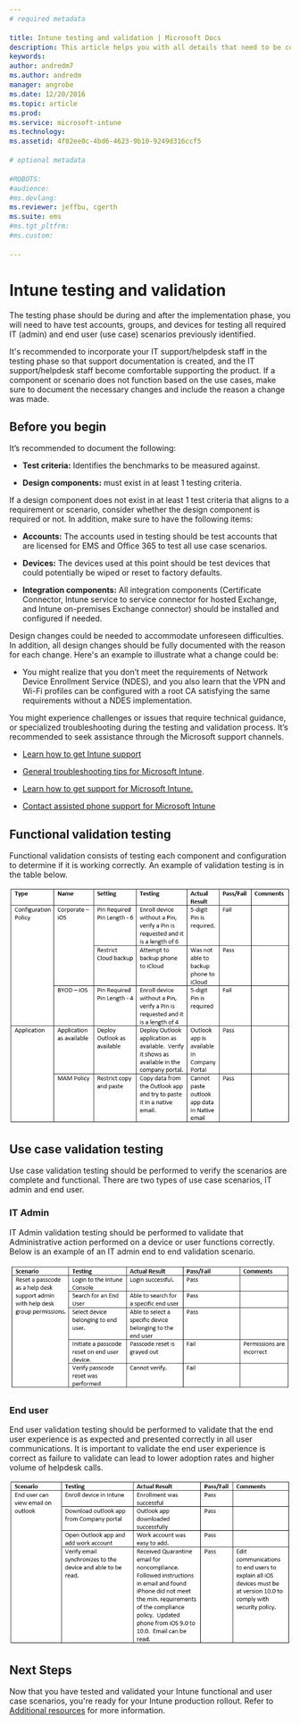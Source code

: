 ```yaml
---
# required metadata

title: Intune testing and validation | Microsoft Docs
description: This article helps you with all details that need to be considered when testing and validating Intune cloud-only solution in your environment.
keywords:
author: andredm7
ms.author: andredm
manager: angrobe
ms.date: 12/20/2016
ms.topic: article
ms.prod:
ms.service: microsoft-intune
ms.technology:
ms.assetid: 4f82ee0c-4bd6-4623-9b10-9249d316ccf5

# optional metadata

#ROBOTS:
#audience:
#ms.devlang:
ms.reviewer: jeffbu, cgerth
ms.suite: ems
#ms.tgt_pltfrm:
#ms.custom:

---
```


# Intune testing and validation

The testing phase should be during and after the implementation phase, you will need to have test accounts, groups, and devices for testing all required IT (admin) and end user (use case) scenarios previously identified.

It's recommended to incorporate your IT support/helpdesk staff in the testing phase so that support documentation is created, and the IT support/helpdesk staff become comfortable supporting the product. If a component or scenario does not function based on the use cases, make sure to document the necessary changes and include the reason a change was made.

## Before you begin

It’s recommended to document the following:

-   **Test criteria:** Identifies the benchmarks to be measured against.

-   **Design components:** must exist in at least 1 testing criteria.

If a design component does not exist in at least 1 test criteria that aligns to a requirement or scenario, consider whether the design component is required or not. In addition, make sure to have the following items:

-   **Accounts:** The accounts used in testing should be test accounts that are licensed for EMS and Office 365 to test all use case scenarios.

-   **Devices:** The devices used at this point should be test devices that could potentially be wiped or reset to factory defaults.

-   **Integration components:** All integration components (Certificate Connector, Intune service to service connector for hosted Exchange, and Intune on-premises Exchange connector) should be installed and configured if needed.

Design changes could be needed to accommodate unforeseen difficulties. In addition, all design changes should be fully documented with the reason for each change. Here's an example to illustrate what a change could be:

-   You might realize that you don’t meet the requirements of Network Device Enrollment Service (NDES), and you also learn that the VPN and Wi-Fi profiles can be configured with a root CA satisfying the same requirements without a NDES implementation.

You might experience challenges or issues that require technical guidance, or specialized troubleshooting during the testing and validation process. It’s recommended to seek assistance through the Microsoft support channels.

-   [Learn how to get Intune support](https://docs.microsoft.com/intune/troubleshoot/how-to-get-support-for-microsoft-intune)

-   [General troubleshooting tips for Microsoft Intune](https://docs.microsoft.com/intune/troubleshoot/general-troubleshooting-tips-for-microsoft-intune).

-   [Learn how to get support for Microsoft Intune.](https://docs.microsoft.com/intune/troubleshoot/how-to-get-support-for-microsoft-intune)

-   [Contact assisted phone support for Microsoft Intune](https://docs.microsoft.com/intune/troubleshoot/contact-assisted-phone-support-for-microsoft-intune)

## Functional validation testing

Functional validation consists of testing each component and configuration to determine if it is working correctly. An example of validation testing is in the table below.

![Section 9 table 1](../media/section-9-image-1-table.PNG)

## Use case validation testing

Use case validation testing should be performed to verify the scenarios are complete and functional. There are two types of use case scenarios, IT admin and end user.

### IT Admin

IT Admin validation testing should be performed to validate that Administrative action performed on a device or user functions correctly. Below is an example of an IT admin end to end validation scenario.

![Section 9 table 2](../media/section-9-image-2-table.PNG)

### End user

End user validation testing should be performed to validate that the end user experience is as expected and presented correctly in all user communications. It is important to validate the end user experience is correct as failure to validate can lead to lower adoption rates and higher volume of helpdesk calls.

![Section 9 table 3](../media/section-9-image-3-table.PNG)

## Next Steps

Now that you have tested and validated your Intune functional and user case scenarios, you're ready for your Intune production rollout. Refer to [Additional resources](additional-resources.md) for more information.
